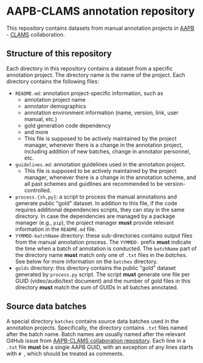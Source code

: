 # AAPB-CLAMS annotation repository 

This repository contains datasets from manual annotation projects in [AAPB](https://americanarchive.org/) - [CLAMS](https://clama.ai) collaboration. 

## Structure of this repository

Each directory in this repository contains a dataset from a specific annotation project. The directory name is the name of the project. Each directory contains the following files:

* `README.md`: annotation project-specific information, such as
    * annotation project name
    * annotator demographics
    * annotation environment information (name, version, link, user manual, etc.)
    * gold generation code dependency
    * and more
    * This file is supposed to be actively maintained by the project manager, whenever there is a change in the annotation project, including addition of new batches, change in annotator personnel, etc. 
* `guidelines.md`: annotation guidelines used in the annotation project.
    * This file is supposed to be actively maintained by the project manager, whenever there is a change in the annotation scheme, and all past schemes and guidlines are recommended to be version-controlled. 
* `process.{sh,py}`: a script to process the manual annotations and generate public "gold" dataset. In addition to this file, if the code requires additional dependencies scripts, they can stay in the same directory. In case the dependencies are managed by a package manager (e.g., `pip`), the project manager **must** provide relevant information in the `README.md` file.
* `YYMMDD-batchName` directory: these sub-directories contains output files from the manual annotation process. The `YYMMDD-` prefix **must** indicate the time when a batch of annotation is conducted. The `batchName` part of the directory name **must** match only one of `.txt` files in the *batches*. See below for more information on the `batches` directory.
* `golds` directory: this directory contains the public "gold" dataset generated by `process.py` script. The script **must** generate one file per GUID (video/audio/text document) and the number of gold files in this directory **must** match the sum of GUIDs in all batches annotated. 

## Source data batches

A special directory `batches` contains source data batches used in the annotation projects. Specifically, the directory contains `.txt` files named after the batch name. Batch names are usually named after the relevant GitHub issue from [AAPB-CLAMS collaboration repository](https://github.com/clamsproject/aapb-collaboration). Each line in a `.txt` file **must** be a single AAPB GUID, with an exception of any lines starts with `# `, which should be treated as comments.
